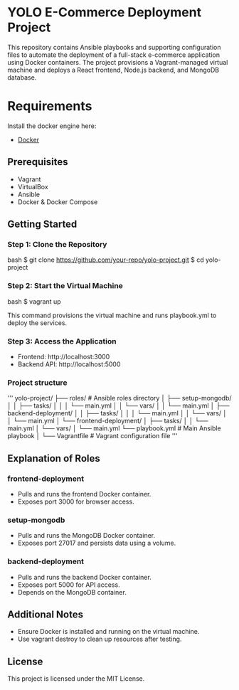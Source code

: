 # YOLO E-Commerce Deployment Project

This repository contains Ansible playbooks and supporting configuration files to automate the deployment of a full-stack e-commerce application using Docker containers. The project provisions a Vagrant-managed virtual machine and deploys a React frontend, Node.js backend, and MongoDB database.

# Requirements
Install the docker engine here:
- [Docker](https://docs.docker.com/engine/install/) 

## Prerequisites

- Vagrant
- VirtualBox
- Ansible
- Docker & Docker Compose

## Getting Started

### Step 1: Clone the Repository
bash
$ git clone https://github.com/your-repo/yolo-project.git
$ cd yolo-project


### Step 2: Start the Virtual Machine
bash
$ vagrant up

This command provisions the virtual machine and runs playbook.yml to deploy the services.

### Step 3: Access the Application
- Frontend: http://localhost:3000
- Backend API: http://localhost:5000

### Project structure
'''
yolo-project/
├── roles/              # Ansible roles directory
│   ├── setup-mongodb/
│   │   ├── tasks/
│   │   │   └── main.yml
│   │   └── vars/
│   │       └── main.yml
│   ├── backend-deployment/
│   │   ├── tasks/
│   │   │   └── main.yml
│   │   └── vars/
│   │       └── main.yml
│   └── frontend-deployment/
│       ├── tasks/
│       │   └── main.yml
│       └── vars/
│           └── main.yml
└── playbook.yml            # Main Ansible playbook
│
└── Vagrantfile              # Vagrant configuration file
'''

## Explanation of Roles

### frontend-deployment
- Pulls and runs the frontend Docker container.
- Exposes port 3000 for browser access.

### setup-mongodb
- Pulls and runs the MongoDB Docker container.
- Exposes port 27017 and persists data using a volume.

### backend-deployment
- Pulls and runs the backend Docker container.
- Exposes port 5000 for API access.
- Depends on the MongoDB container.

## Additional Notes
- Ensure Docker is installed and running on the virtual machine.
- Use vagrant destroy to clean up resources after testing.

## License
This project is licensed under the MIT License.



